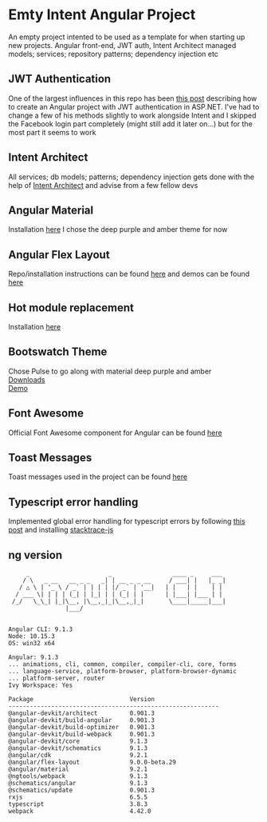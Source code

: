 # Emty Intent Angular Project
An empty project intented to be used as a template for when starting up new projects. Angular front-end, JWT auth, Intent Architect managed models; services; repository patterns; dependency injection etc

## JWT Authentication
One of the largest influences in this repo has been [this post](https://fullstackmark.com/post/13/jwt-authentication-with-aspnet-core-2-web-api-angular-5-net-core-identity-and-facebook-login) describing how to create an Angular project with JWT authentication in ASP.NET. I've had to change a few of his methods slightly to work alongside Intent and I skipped the Facebook login part completely (might still add it later on...) but for the most part it seems to work

## Intent Architect
All services; db models; patterns; dependency injection gets done with the help of [Intent Architect](https://github.com/IntentSoftware/IntentArchitect) and advise from a few fellow devs

## Angular Material
Installation [here](https://material.angular.io/guide/getting-started)
I chose the deep purple and amber theme for now

## Angular Flex Layout
Repo/installation instructions can be found [here](https://github.com/angular/flex-layout) and demos can be found [here](https://tburleson-layouts-demos.firebaseapp.com/#/docs)

## Hot module replacement
Installation [here](https://www.npmjs.com/package/@angularclass/hmr)

## Bootswatch Theme
Chose Pulse to go along with material deep purple and amber  
[Downloads](https://bootswatch.com/)  
[Demo](https://bootswatch.com/pulse/)

## Font Awesome
Official Font Awesome component for Angular can be found [here](https://fontawesome.com/how-to-use/on-the-web/using-with/angular)

## Toast Messages
Toast messages used in the project can be found [here](https://www.npmjs.com/package/ngx-toastr)

## Typescript error handling
Implemented global error handling for typescript errors by following [this post](https://medium.com/@amcdnl/global-error-handling-with-angular2-6b992bdfb59c) and installing [stacktrace-js](https://www.npmjs.com/package/stacktrace-js)

## ng version

```
     _                      _                 ____ _     ___
    / \   _ __   __ _ _   _| | __ _ _ __     / ___| |   |_ _|
   / △ \ | '_ \ / _` | | | | |/ _` | '__|   | |   | |    | |
  / ___ \| | | | (_| | |_| | | (_| | |      | |___| |___ | |
 /_/   \_\_| |_|\__, |\__,_|_|\__,_|_|       \____|_____|___|
                |___/
    

Angular CLI: 9.1.3
Node: 10.15.3
OS: win32 x64

Angular: 9.1.3
... animations, cli, common, compiler, compiler-cli, core, forms
... language-service, platform-browser, platform-browser-dynamic
... platform-server, router
Ivy Workspace: Yes

Package                           Version
-----------------------------------------------------------
@angular-devkit/architect         0.901.3
@angular-devkit/build-angular     0.901.3
@angular-devkit/build-optimizer   0.901.3
@angular-devkit/build-webpack     0.901.3
@angular-devkit/core              9.1.3
@angular-devkit/schematics        9.1.3
@angular/cdk                      9.2.1
@angular/flex-layout              9.0.0-beta.29
@angular/material                 9.2.1
@ngtools/webpack                  9.1.3
@schematics/angular               9.1.3
@schematics/update                0.901.3
rxjs                              6.5.5
typescript                        3.8.3
webpack                           4.42.0

```
